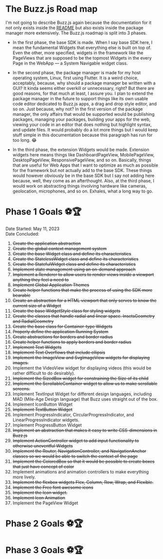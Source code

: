 # The Buzz.js Road map
I'm not going to describe Buzz.js again because the documentation for it not only exists inside the [README](./README.md) but also 
exists inside the package manager more extensively. The Buzz.js roadmap is split into 3 phases.

-	In the first phase, the base SDK is made. When I say base SDK here, I mean the fundamental Widgets that everything else is built
on top of. Even the other, more specified, widgets in the framework like the PageViews that are supposed to be the topmost Widgets in
the every Page in the WebApp — a System Navigable widget class. 

- 	In the second phase, the package manager is made for my host operating system, Linux, first using Flutter. It is a weird choice,
acceptably, because, why should a package manager be written with a GUI? It kinda seems either overkill or unnecessary, right? But
there are good reasons, for that much at least, I assure you. I plan to extend the package manager in the future to support things like
its own usable code editor dedicated to Buzz.js apps, a drag and drop style editor, and so on. Just because, why not? In the first
version of the package manager, the only affairs that would be supported would be publishing packages, managing your packages, building
your apps for the web, viewing your code in an editor that does nothing but highlight syntax, and update files. It would probably do
a lot more things but I would keep stuff simple in this documentation because this paragraph has run for too long. :joy:

-	In the third phase, the extension Widgets would be made. Extension widgets here means things like DashboardPageView, MobilePageView,
DesktopPageView, ResponsivePageView, and so on. Basically, things that are useful for Web Apps that I want to optimize as much as 
possible for the framework but not actually add to the base SDK. These things would however obviously be in the base SDK but I say not
adding here because, well, they come as an afterthought. Also, at the third phase, I would work on abstracting things involving hardware
like cameras, geolocation, microphones, and so on. Exhales, what a long way to go. 

# Phase 1 Goals :soccer::trophy:
Date Started:	May 11, 2023 <br>
Date Concluded:	
01. ~~Create the application abstraction~~
02. ~~Create the global context management system~~
03. ~~Create the base Widget class and define its characteristics~~
04. ~~Create the StatelessWidget class and define its characteristics~~
05. ~~Create the StatefulWidget class and define its characteristics~~
06. ~~Implement state management using an on-demand approach~~
07. ~~Implement a Renderer to allow users to render views inside a viewport anything they feel a need to~~
08. ~~Implement Global Application Themes~~
09. ~~Create helper functions that make the process of using the SDK more bearable~~
10. ~~Create an abstraction for a HTML viewport that only serves to know the current size of a Widget~~
11. ~~Create the base WidgetStyle class for styling widgets~~
12. ~~Create the classes that handle radial and linear space. InsetsGeometry and RadialGeometry~~
13. ~~Create the base class for Container-type Widgets~~
14. ~~Properly define the application Running System~~
15. ~~Create abstractions for borders and border radius~~
16. ~~Create helper functions to apply borders and border radius~~
17. ~~Implement Text Widgets~~
18. ~~Implement Text Overflows that include ellipsis~~
29. ~~Implement the ImageView and SvgImageView widgets for displaying images.~~
20. Implement the VideoView widget for displaying videos (this would be rather difficult to do desirably).
21. ~~Implement the SizedBox widget for constraining the Size of its child~~
22. ~~Implement the ScrollableContainer widget to allow us to make scrollable screens.~~
23. Implement TextInput Widget for different design languages, including MAD (Mile-Age Design language) that Buzz uses straight out of the box.
24. Implement IconButton Widget
25. ~~Implement TextButton Widget~~
26. Implement ProgressIndicator, CircularProgressIndicator, and LinearProgressIndicator widgets.
27. Implement ProgressButton Widget
28. ~~Implement an abstraction that makes it easy to write CSS-dimensions in Buzz.js~~
29. ~~Implement ActionController widget to add input functionality to otherwise uneventful Widgets~~
30. ~~Implement the Router, NavigationController, and NavigationAnchor classes so we would be able to switch the context of the page~~
31. ~~Implement the ColoredBox so that it would be possible to create boxes that just have concept of color~~
32. Implement animations and animation controllers to make everything more lively.
33. ~~Implement the flexbox widgets Flex, Column, Row, Wrap, and Flexible.~~
34. ~~Implement the Free font awesome icons~~
35. ~~Implement the Icon widget.~~
36. ~~Implement Icon Animation~~
37. Implement the PageView Widget

# Phase 2 Goals :soccer::trophy:


# Phase 3 Goals :soccer::trophy:
